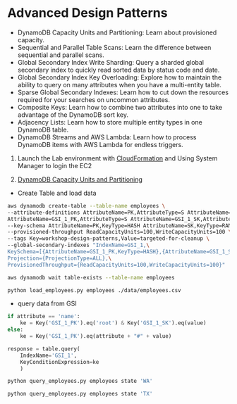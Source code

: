 # Advanced Design Patterns

- DynamoDB Capacity Units and Partitioning: Learn about provisioned capacity.
- Sequential and Parallel Table Scans: Learn the difference between sequential and parallel scans.
- Global Secondary Index Write Sharding: Query a sharded global secondary index to quickly read sorted data by status code and date.
- Global Secondary Index Key Overloading: Explore how to maintain the ability to query on many attributes when you have a multi-entity table.
- Sparse Global Secondary Indexes: Learn how to cut down the resources required for your searches on uncommon attributes.
- Composite Keys: Learn how to combine two attributes into one to take advantage of the DynamoDB sort key.
- Adjacency Lists: Learn how to store multiple entity types in one DynamoDB table.
- DynamoDB Streams and AWS Lambda: Learn how to process DynamoDB items with AWS Lambda for endless triggers.

1. Launch the Lab environment with [CloudFormation](scripts/lab.yaml) and Using System Manager to login the EC2

2. [DynamoDB Capacity Units and Partitioning](Capacity_Partition.md)


- Create Table and load data
```bash
aws dynamodb create-table --table-name employees \
--attribute-definitions AttributeName=PK,AttributeType=S AttributeName=SK,AttributeType=S \
AttributeName=GSI_1_PK,AttributeType=S AttributeName=GSI_1_SK,AttributeType=S \
--key-schema AttributeName=PK,KeyType=HASH AttributeName=SK,KeyType=RANGE \
--provisioned-throughput ReadCapacityUnits=100,WriteCapacityUnits=100 \
--tags Key=workshop-design-patterns,Value=targeted-for-cleanup \
--global-secondary-indexes "IndexName=GSI_1,\
KeySchema=[{AttributeName=GSI_1_PK,KeyType=HASH},{AttributeName=GSI_1_SK,KeyType=RANGE}],\
Projection={ProjectionType=ALL},\
ProvisionedThroughput={ReadCapacityUnits=100,WriteCapacityUnits=100}"

aws dynamodb wait table-exists --table-name employees

python load_employees.py employees ./data/employees.csv
```
- query data from GSI
```python
if attribute == 'name':
    ke = Key('GSI_1_PK').eq('root') & Key('GSI_1_SK').eq(value)
else:
    ke = Key('GSI_1_PK').eq(attribute + "#" + value)

response = table.query(
    IndexName='GSI_1',
    KeyConditionExpression=ke
    )
```
```bash
python query_employees.py employees state 'WA'

python query_employees.py employees state 'TX'
```